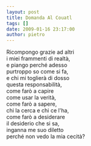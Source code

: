 ```yaml
---
layout: post
title: Domanda Al Couatl
tags: []
date: 2009-01-16 23:17:00
author: pietro
---
```

Ricompongo grazie ad altri<br/>i miei frammenti di realtà,<br/>e piango perché adesso<br/>purtroppo so come si fa,<br/>e chi mi toglierà di dosso<br/>questa responsabilità,<br/>come farò a capire<br/>come usar la verità,<br/>come farò a sapere,<br/>chi la cerca e chi ce l'ha,<br/>come farò a desiderare<br/>il desiderio che si sa,<br/>inganna me suo diletto<br/>perché non vedo la mia cecità?
